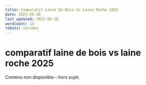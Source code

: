 ```yaml
---
title: Comparatif Laine De Bois Vs Laine Roche 2025
date: 2025-08-26
last_updated: 2025-08-26
wordcount: 14
robots: noindex
---
```


# comparatif laine de bois vs laine roche 2025

Contenu non disponible – hors sujet.